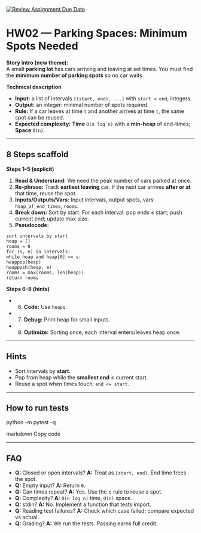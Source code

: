 [![Review Assignment Due Date](https://classroom.github.com/assets/deadline-readme-button-22041afd0340ce965d47ae6ef1cefeee28c7c493a6346c4f15d667ab976d596c.svg)](https://classroom.github.com/a/fDpdMSPx)
# HW02 — Parking Spaces: Minimum Spots Needed

**Story intro (new theme):**  
A small **parking lot** has cars arriving and leaving at set times. You must find the **minimum number of parking spots** so no car waits.

**Technical description**  
- **Input:** a list of intervals `[(start, end), ...]` with `start < end`, integers.  
- **Output:** an integer: minimal number of spots required.  
- **Rule:** If a car leaves at time `t` and another arrives at time `t`, the same spot can be reused.  
- **Expected complexity:** **Time** `O(n log n)` with a **min-heap** of end-times; **Space** `O(n)`.

---

## 8 Steps scaffold
**Steps 1–5 (explicit)**
1. **Read & Understand:** We need the peak number of cars parked at once.  
2. **Re-phrase:** Track **earliest leaving** car. If the next car arrives **after or at** that time, reuse the spot.  
3. **Inputs/Outputs/Vars:** Input intervals, output spots, vars: `heap_of_end_times`, `rooms`.  
4. **Break down:** Sort by start. For each interval: pop ends ≤ start; push current end; update max size.  
5. **Pseudocode:**
```
sort intervals by start
heap = []
rooms = 0
for (s, e) in intervals:
while heap and heap[0] <= s:
heappop(heap)
heappush(heap, e)
rooms = max(rooms, len(heap))
return rooms
```

**Steps 6–8 (hints)**
- 6. **Code:** Use `heapq`.  
- 7. **Debug:** Print heap for small inputs.  
- 8. **Optimize:** Sorting once; each interval enters/leaves heap once.

---

## Hints
- Sort intervals by **start**.  
- Pop from heap while the **smallest end** ≤ current start.  
- Reuse a spot when times touch: `end <= start`.

---

## How to run tests
python -m pytest -q

markdown
Copy code

---

## FAQ
- **Q:** Closed or open intervals? **A:** Treat as `[start, end)`. End time frees the spot.  
- **Q:** Empty input? **A:** Return `0`.  
- **Q:** Can times repeat? **A:** Yes. Use the ≤ rule to reuse a spot.  
- **Q:** Complexity? **A:** `O(n log n)` time, `O(n)` space.  
- **Q:** stdin? **A:** No. Implement a function that tests import.  
- **Q:** Reading test failures? **A:** Check which case failed; compare expected vs actual.  
- **Q:** Grading? **A:** We run the tests. Passing earns full credit.
